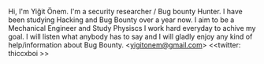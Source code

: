 Hi, I'm Yiğit Önem. I'm a security researcher / Bug bounty Hunter. I have been studying Hacking and Bug Bounty over a year now. I aim to be a Mechanical Engineer and Study Physiscs
I work hard everyday to achive my goal. I will listen what anybody has to say and I will gladly enjoy any kind of help/information about Bug Bounty. 
<<yigitonem@gmail.com>>
<<twitter: thiccxboi >>
